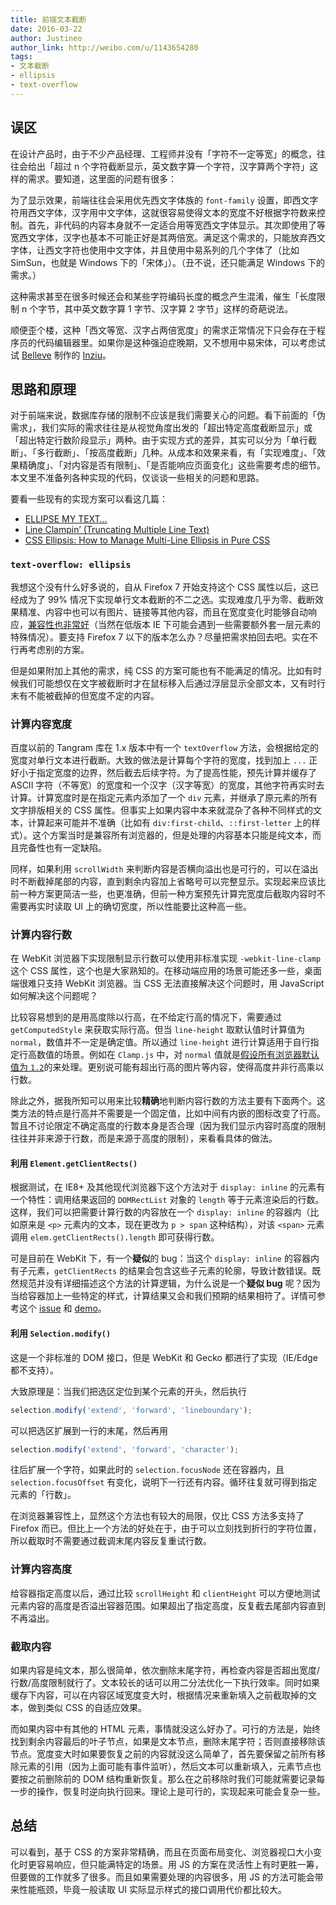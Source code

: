 ```yaml
---
title: 前端文本截断
date: 2016-03-22
author: Justineo
author_link: http://weibo.com/u/1143654280
tags:
- 文本截断
- ellipsis
- text-overflow
---
```


## 误区

在设计产品时，由于不少产品经理、工程师并没有「字符不一定等宽」的概念，往往会给出「超过 n 个字符截断显示，英文数字算一个字符，汉字算两个字符」这样的需求。要知道，这里面的问题有很多：

为了显示效果，前端往往会采用优先西文字体族的 `font-family` 设置，即西文字符用西文字体，汉字用中文字体，这就很容易使得文本的宽度不好根据字符数来控制。首先，非代码的内容本身就不一定适合用等宽西文字体显示。其次即使用了等宽西文字体，汉字也基本不可能正好是其两倍宽。满足这个需求的，只能放弃西文字体，让西文字符也使用中文字体，并且使用中易系列的几个字体了（比如 SimSun，也就是 Windows 下的「宋体」）。（丑不说，还只能满足 Windows 下的需求。）

这种需求甚至在很多时候还会和某些字符编码长度的概念产生混淆，催生「长度限制 n 个字节，其中英文数字算 1 字节、汉字算 2 字节」这样的奇葩说法。

顺便歪个楼，这种「西文等宽、汉字占两倍宽度」的需求正常情况下只会存在于程序员的代码编辑器里。如果你是这种强迫症晚期，又不想用中易宋体，可以考虑试试 [Belleve](https://www.zhihu.com/people/be5invis) 制作的 [Inziu](http://code.fosshub.com/Inziu/downloads)。

## 思路和原理

对于前端来说，数据库存储的限制不应该是我们需要关心的问题。看下前面的「伪需求」，我们实际的需求往往是从视觉角度出发的「超出特定高度截断显示」或「超出特定行数阶段显示」两种。由于实现方式的差异，其实可以分为「单行截断」、「多行截断」、「按高度截断」几种。从成本和效果来看，有「实现难度」、「效果精确度」、「对内容是否有限制」、「是否能响应页面变化」这些需要考虑的细节。本文里不准备列各种实现的代码，仅谈谈一些相关的问题和思路。

要看一些现有的实现方案可以看这几篇：

<!-- more -->

* [ELLIPSE MY TEXT…](http://html5hub.com/ellipse-my-text/)
* [Line Clampin’ (Truncating Multiple Line Text)](https://css-tricks.com/line-clampin/)
* [CSS Ellipsis: How to Manage Multi-Line Ellipsis in Pure CSS](http://www.mobify.com/blog/multiline-ellipsis-in-pure-css/)

### `text-overflow: ellipsis`

我想这个没有什么好多说的，自从 Firefox 7 开始支持这个 CSS 属性以后，这已经成为了 99% 情况下实现单行文本截断的不二之选。实现难度几乎为零、截断效果精准、内容中也可以有图片、链接等其他内容，而且在宽度变化时能够自动响应，[兼容性也非常好](http://caniuse.com/#feat=text-overflow)（当然在低版本 IE 下可能会遇到一些需要额外套一层元素的特殊情况）。要支持 Firefox 7 以下的版本怎么办？尽量把需求拍回去吧。实在不行再考虑别的方案。

但是如果附加上其他的需求，纯 CSS 的方案可能也有不能满足的情况。比如有时候我们可能想仅在文字被截断时才在鼠标移入后通过浮层显示全部文本，又有时行末有不能被截掉的但宽度不定的内容。

### 计算内容宽度

百度以前的 Tangram 库在 1.x 版本中有一个 `textOverflow` 方法，会根据给定的宽度对单行文本进行截断。大致的做法是计算每个字符的宽度，找到加上 `...` 正好小于指定宽度的边界，然后截去后续字符。为了提高性能，预先计算并缓存了 ASCII 字符（不等宽）的宽度和一个汉字（汉字等宽）的宽度，其他字符再实时去计算。计算宽度时是在指定元素内添加了一个 `div` 元素，并继承了原元素的所有文字排版相关的 CSS 属性。但事实上如果内容中本来就混杂了各种不同样式的文本，计算起来可能并不准确（比如有 `div:first-child`、`::first-letter` 上的样式）。这个方案当时是兼容所有浏览器的，但是处理的内容基本只能是纯文本，而且完备性也有一定缺陷。

同样，如果利用 `scrollWidth` 来判断内容是否横向溢出也是可行的，可以在溢出时不断截掉尾部的内容，直到剩余内容加上省略号可以完整显示。实现起来应该比前一种方案更简洁一些，也更准确，但前一种方案预先计算完宽度后截取内容时不需要再实时读取 UI 上的确切宽度，所以性能要比这种高一些。


### 计算内容行数

在 WebKit 浏览器下实现限制显示行数可以使用非标准实现 `-webkit-line-clamp` 这个 CSS 属性，这个也是大家熟知的。在移动端应用的场景可能还多一些，桌面端很难只支持 WebKit 浏览器。当 CSS 无法直接解决这个问题时，用 JavaScript 如何解决这个问题呢？

比较容易想到的是用高度除以行高，在不给定行高的情况下，需要通过 `getComputedStyle` 来获取实际行高。但当 `line-height` 取默认值时计算值为 `normal`，数值并不一定是确定值。所以通过 `line-height` 进行计算适用于自行指定行高数值的场景。例如在 `Clamp.js` 中，对 `normal` 值就是[假设所有浏览器默认值为 `1.2`](https://github.com/josephschmitt/Clamp.js/blob/master/clamp.js#L100)的来处理。更别说可能有超出行高的图片等内容，使得高度并非行高乘以行数。

除此之外，据我所知可以用来比较**精确**地判断内容行数的方法主要有下面两个。这类方法的特点是行高并不需要是一个固定值，比如中间有内嵌的图标改变了行高。暂且不讨论限定不确定高度的行数本身是否合理（因为我们显示内容时高度的限制往往并非来源于行数，而是来源于高度的限制），来看看具体的做法。

#### 利用 `Element.getClientRects()`

根据测试，在 IE8+ 及其他现代浏览器下这个方法对于 `display: inline` 的元素有一个特性：调用结果返回的 `DOMRectList` 对象的 `length` 等于元素渲染后的行数。这样，我们可以把需要计算行数的内容放在一个 `display: inline` 的容器内（比如原来是 `<p>` 元素内的文本，现在更改为 `p > span` 这种结构），对该 `<span>` 元素调用 `elem.getClientRects().length` 即可获得行数。

可是目前在 WebKit 下，有一个**疑似**的 bug：当这个 `display: inline` 的容器内有子元素，`getClientRects` 的结果会包含这些子元素的轮廓，导致计数错误。既然规范并没有详细描述这个方法的计算逻辑，为什么说是一个**疑似 bug** 呢？因为当给容器加上一些特定的样式，计算结果又会和我们预期的结果相符了。详情可参考这个 [issue](https://code.google.com/p/chromium/issues/detail?id=557563) 和 [demo](http://jsbin.com/juxihisisu/edit?html,css,js,output)。

#### 利用 `Selection.modify()`

这是一个非标准的 DOM 接口，但是 WebKit 和 Gecko 都进行了实现（IE/Edge 都不支持）。

大致原理是：当我们把选区定位到某个元素的开头，然后执行

``` js
selection.modify('extend', 'forward', 'lineboundary');
```

可以把选区扩展到一行的末尾，然后再用

```js
selection.modify('extend', 'forward', 'character');
```

往后扩展一个字符，如果此时的 `selection.focusNode` 还在容器内，且 `selection.focusOffset` 有变化，说明下一行还有内容。循环往复就可得到指定元素的「行数」。

在浏览器兼容性上，显然这个方法也有较大的局限，仅比 CSS 方法多支持了 Firefox 而已。但比上一个方法的好处在于，由于可以立刻找到折行的字符位置，所以截取时不需要通过截调末尾内容反复重试行数。


### 计算内容高度

给容器指定高度以后，通过比较 `scrollHeight` 和 `clientHeight` 可以方便地测试元素内容的高度是否溢出容器范围。如果超出了指定高度，反复截去尾部内容直到不再溢出。


### 截取内容

如果内容是纯文本，那么很简单，依次删除末尾字符，再检查内容是否超出宽度/行数/高度限制就行了。文本较长的话可以用二分法优化一下执行效率。同时如果缓存下内容，可以在内容区域宽度变大时，根据情况来重新填入之前截取掉的文本，做到类似 CSS 的自适应效果。

而如果内容中有其他的 HTML 元素，事情就没这么好办了。可行的方法是，始终找到剩余内容最后的叶子节点，如果是文本节点，删除末尾字符；否则直接移除该节点。宽度变大时如果要恢复之前的内容就没这么简单了，首先要保留之前所有移除元素的引用（因为上面可能有事件监听），然后文本可以重新填入，元素节点也要按之前删除前的 DOM 结构重新恢复。那么在之前移除时我们可能就需要记录每一步的操作，恢复时逆向执行回来。理论上是可行的，实现起来可能会复杂一些。

## 总结

可以看到，基于 CSS 的方案非常精确，而且在页面布局变化、浏览器视口大小变化时更容易响应，但只能满特定的场景。用 JS 的方案在灵活性上有时更胜一筹，但要做的工作就多了很多。而且如果需要处理的内容很多，用 JS 的方法可能会带来性能瓶颈，毕竟一般读取 UI 实际显示样式的接口调用代价都比较大。
